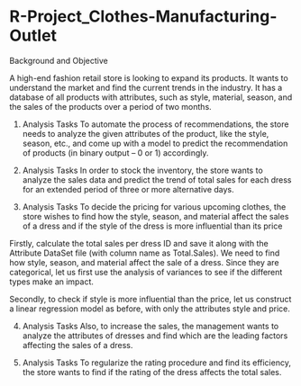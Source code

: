 # R-Project_Clothes-Manufacturing-Outlet

Background and Objective

A high-end fashion retail store is looking to expand its products. It wants to understand the market and find the current trends in the industry. It has a database of all products with attributes, such as style, material, season, and the sales of the products over a period of two months.

1. Analysis Tasks
To automate the process of recommendations, the store needs to analyze the given attributes of the product, like the style, season, etc., and come up with a model to predict the recommendation of products (in binary output – 0 or 1) accordingly.

2. Analysis Tasks
In order to stock the inventory, the store wants to analyze the sales data and predict the trend of total sales for each dress for an extended period of three or more alternative days.

3. Analysis Tasks
To decide the pricing for various upcoming clothes, the store wishes to find how the style, season, and material affect the sales of a dress and if the style of the dress is more influential than its price

Firstly, calculate the total sales per dress ID and save it along with the Attribute DataSet file (with column name as Total.Sales). We need to find how style, season, and material affect the sale of a dress. Since they are categorical, let us first use the analysis of variances to see if the different types make an impact.  

Secondly, to check if style is more influential than the price, let us construct a linear regression model as before, with only the attributes style and price.  

4. Analysis Tasks
Also, to increase the sales, the management wants to analyze the attributes of dresses and find which are the leading factors affecting the sales of a dress.

5. Analysis Tasks
To regularize the rating procedure and find its efficiency, the store wants to find if the rating of the dress affects the total sales.

